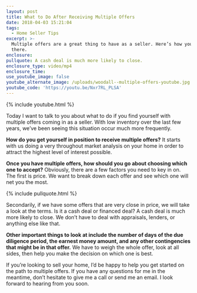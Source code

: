 ```yaml
---
layout: post
title: What to Do After Receiving Multiple Offers
date: 2018-04-03 15:21:04
tags:
  - Home Seller Tips
excerpt: >-
  Multiple offers are a great thing to have as a seller. Here’s how you can get
  there.
enclosure:
pullquote: A cash deal is much more likely to close.
enclosure_type: video/mp4
enclosure_time:
use_youtube_image: false
youtube_alternate_image: /uploads/woodall--multiple-offers-youtube.jpg
youtube_code: 'https://youtu.be/Nxr7RL_PLSA'
---
```


{% include youtube.html %}

Today I want to talk to you about what to do if you find yourself with multiple offers coming in as a seller. With low inventory over the last few years, we’ve been seeing this situation occur much more frequently.

**How do you get yourself in position to receive multiple offers?** It starts with us doing a very throughout market analysis on your home in order to attract the highest level of interest possible.

**Once you have multiple offers, how should you go about choosing which one to accept?** Obviously, there are a few factors you need to key in on. The first is price. We want to break down each offer and see which one will net you the most.

{% include pullquote.html %}

Secondarily, if we have some offers that are very close in price, we will take a look at the terms. Is it a cash deal or financed deal? A cash deal is much more likely to close. We don’t have to deal with appraisals, lenders, or anything else like that.&nbsp;

**Other important things to look at include the number of days of the due diligence period, the earnest money amount, and any other contingencies that might be in that offer.** We have to weigh the whole offer, look at all sides, then help you make the decision on which one is best.

If you’re looking to sell your home, I’d be happy to help you get started on the path to multiple offers. If you have any questions for me in the meantime, don’t hesitate to give me a call or send me an email. I look forward to hearing from you soon.<br>&nbsp;